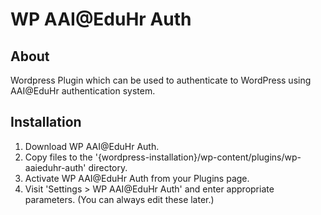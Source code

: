 # WP AAI@EduHr Auth
## About
Wordpress Plugin which can be used to authenticate to WordPress 
using AAI@EduHr authentication system. 

## Installation
1. Download WP AAI@EduHr Auth.
2. Copy files to the '{wordpress-installation}/wp-content/plugins/wp-aaieduhr-auth' directory.
3. Activate WP AAI@EduHr Auth from your Plugins page.
4. Visit 'Settings > WP AAI@EduHr Auth' and enter appropriate parameters. (You can always edit these later.)
